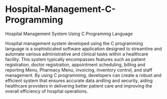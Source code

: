 # Hospital-Management-C-Programming
Hospital Management System Using C Programmig Language

Hospital management system developed using the C programming language is a sophisticated software application designed to streamline and automate various administrative and clinical tasks within a healthcare facility. This system typically encompasses features such as patient registration, doctor registration, appointment scheduling, billing and reporting Menu, Pharmacy Menu, invoicing, inventory control, and staff management. By using C programming, developers can create a robust and efficient system that ensures accurate data andling and security, aiding healthcare providers in delivering better patient care and improving the overall efficiency of hospital operations.
